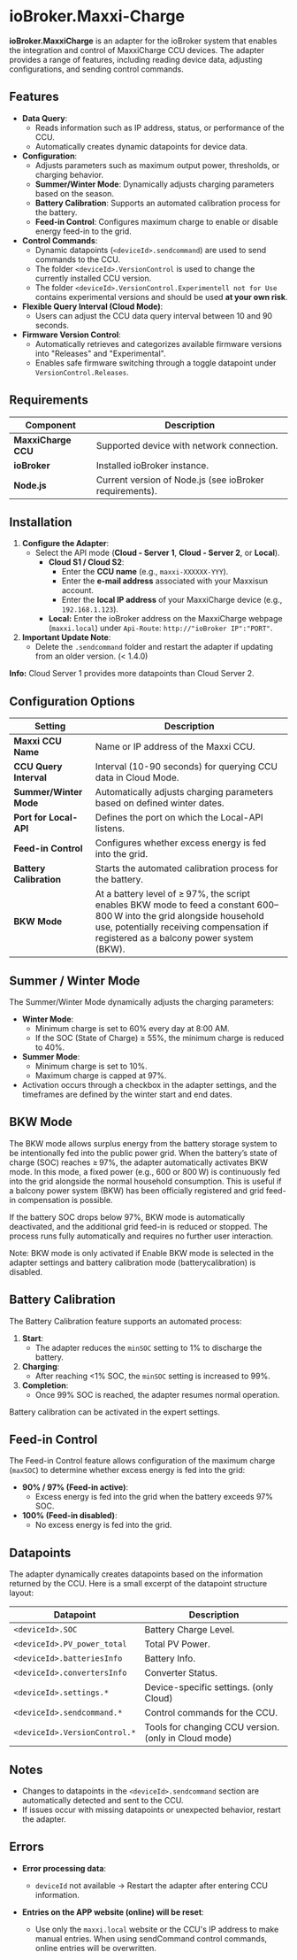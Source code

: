 # ioBroker.Maxxi-Charge

**ioBroker.MaxxiCharge** is an adapter for the ioBroker system that enables the integration and control of MaxxiCharge CCU devices. The adapter provides a range of features, including reading device data, adjusting configurations, and sending control commands.

## Features

- **Data Query**:
    - Reads information such as IP address, status, or performance of the CCU.
    - Automatically creates dynamic datapoints for device data.
- **Configuration**:
    - Adjusts parameters such as maximum output power, thresholds, or charging behavior.
    - **Summer/Winter Mode**: Dynamically adjusts charging parameters based on the season.
    - **Battery Calibration**: Supports an automated calibration process for the battery.
    - **Feed-in Control**: Configures maximum charge to enable or disable energy feed-in to the grid.
- **Control Commands**:
    - Dynamic datapoints (`<deviceId>.sendcommand`) are used to send commands to the CCU.
    - The folder `<deviceId>.VersionControl` is used to change the currently installed CCU version.
    - The folder `<deviceId>.VersionControl.Experimentell not for Use` contains experimental versions and should be used **at your own risk**.
- **Flexible Query Interval (Cloud Mode)**:
    - Users can adjust the CCU data query interval between 10 and 90 seconds.
- **Firmware Version Control**:
    - Automatically retrieves and categorizes available firmware versions into "Releases" and "Experimental".
    - Enables safe firmware switching through a toggle datapoint under `VersionControl.Releases`.

## Requirements

| Component                | Description                                             |
|--------------------------|---------------------------------------------------------|
| **MaxxiCharge CCU**      | Supported device with network connection.               |
| **ioBroker**             | Installed ioBroker instance.                            |
| **Node.js**              | Current version of Node.js (see ioBroker requirements). |

## Installation

1. **Configure the Adapter**:
    - Select the API mode (**Cloud - Server 1**, **Cloud - Server 2**, or **Local**).
        - **Cloud S1 / Cloud S2**:
            - Enter the **CCU name** (e.g., `maxxi-XXXXXX-YYY`).
            - Enter the **e-mail address** associated with your Maxxisun account.
            - Enter the **local IP address** of your MaxxiCharge device (e.g., `192.168.1.123`).
      - **Local:** Enter the ioBroker address on the MaxxiCharge webpage (`maxxi.local`) under `Api-Route`: `http://"ioBroker IP":"PORT"`.
2. **Important Update Note**:
    - Delete the `.sendcommand` folder and restart the adapter if updating from an older version. (< 1.4.0)

**Info:** Cloud Server 1 provides more datapoints than Cloud Server 2.

## Configuration Options

| Setting                 | Description                                                                                                                                                                                                    |
|-------------------------|----------------------------------------------------------------------------------------------------------------------------------------------------------------------------------------------------------------|
| **Maxxi CCU Name**      | Name or IP address of the Maxxi CCU.                                                                                                                                                                           |
| **CCU Query Interval**  | Interval (10-90 seconds) for querying CCU data in Cloud Mode.                                                                                                                                                  |
| **Summer/Winter Mode**  | Automatically adjusts charging parameters based on defined winter dates.                                                                                                                                       |
| **Port for Local-API**  | Defines the port on which the Local-API listens.                                                                                                                                                               |
| **Feed-in Control**     | Configures whether excess energy is fed into the grid.                                                                                                                                                         |
| **Battery Calibration** | Starts the automated calibration process for the battery.                                                                                                                                                      |
| **BKW Mode**            | At a battery level of ≥ 97%, the script enables BKW mode to feed a constant 600–800 W into the grid alongside household use, potentially receiving compensation if registered as a balcony power system (BKW). |

## Summer / Winter Mode

The Summer/Winter Mode dynamically adjusts the charging parameters:

- **Winter Mode**:
    - Minimum charge is set to 60% every day at 8:00 AM.
    - If the SOC (State of Charge) ≥ 55%, the minimum charge is reduced to 40%.
- **Summer Mode**:
    - Minimum charge is set to 10%.
    - Maximum charge is capped at 97%.
- Activation occurs through a checkbox in the adapter settings, and the timeframes are defined by the winter start and end dates.

## BKW Mode

The BKW mode allows surplus energy from the battery storage system to be intentionally fed into the public power grid.
When the battery’s state of charge (SOC) reaches ≥ 97%, the adapter automatically activates BKW mode.
In this mode, a fixed power (e.g., 600 or 800 W) is continuously fed into the grid alongside the normal household consumption.
This is useful if a balcony power system (BKW) has been officially registered and grid feed-in compensation is possible.

If the battery SOC drops below 97%, BKW mode is automatically deactivated, and the additional grid feed-in is reduced or stopped.
The process runs fully automatically and requires no further user interaction.

Note: BKW mode is only activated if Enable BKW mode is selected in the adapter settings and battery calibration mode (batterycalibration) is disabled.

## Battery Calibration

The Battery Calibration feature supports an automated process:

1. **Start**:
    - The adapter reduces the `minSOC` setting to 1% to discharge the battery.
2. **Charging**:
    - After reaching <1% SOC, the `minSOC` setting is increased to 99%.
3. **Completion**:
    - Once 99% SOC is reached, the adapter resumes normal operation.

Battery calibration can be activated in the expert settings.

## Feed-in Control

The Feed-in Control feature allows configuration of the maximum charge (`maxSOC`) to determine whether excess energy is fed into the grid:

- **90% / 97% (Feed-in active)**:
    - Excess energy is fed into the grid when the battery exceeds 97% SOC.
- **100% (Feed-in disabled)**:
    - No excess energy is fed into the grid.

## Datapoints

The adapter dynamically creates datapoints based on the information returned by the CCU. Here is a small excerpt of the datapoint structure layout:

| Datapoint                     | Description                                          |
|-------------------------------|------------------------------------------------------|
| `<deviceId>.SOC`              | Battery Charge Level.                                |
| `<deviceId>.PV_power_total`   | Total PV Power.                                      |
| `<deviceId>.batteriesInfo`    | Battery Info.                                        |
| `<deviceId>.convertersInfo`   | Converter Status.                                    |
| `<deviceId>.settings.*`       | Device-specific settings. (only Cloud)               |
| `<deviceId>.sendcommand.*`    | Control commands for the CCU.                        |
| `<deviceId>.VersionControl.*` | Tools for changing CCU version. (only in Cloud mode) |

## Notes

- Changes to datapoints in the `<deviceId>.sendcommand` section are automatically detected and sent to the CCU.
- If issues occur with missing datapoints or unexpected behavior, restart the adapter.

## Errors

- **Error processing data**:
    - `deviceId` not available → Restart the adapter after entering CCU information.

- **Entries on the APP website (online) will be reset**:
    - Use only the `maxxi.local` website or the CCU's IP address to make manual entries. When using sendCommand control commands, online entries will be overwritten.

